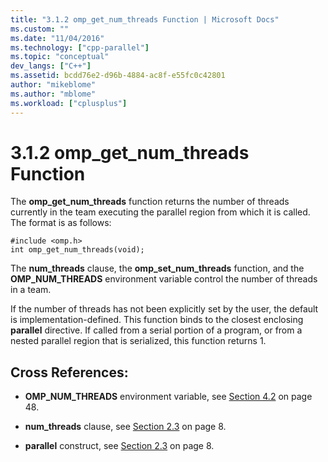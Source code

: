 ```yaml
---
title: "3.1.2 omp_get_num_threads Function | Microsoft Docs"
ms.custom: ""
ms.date: "11/04/2016"
ms.technology: ["cpp-parallel"]
ms.topic: "conceptual"
dev_langs: ["C++"]
ms.assetid: bcdd76e2-d96b-4884-ac8f-e55fc0c42801
author: "mikeblome"
ms.author: "mblome"
ms.workload: ["cplusplus"]
---
```

# 3.1.2 omp_get_num_threads Function
The **omp_get_num_threads** function returns the number of threads currently in the team executing the parallel region from which it is called. The format is as follows:  
  
```  
#include <omp.h>  
int omp_get_num_threads(void);  
```  
  
 The **num_threads** clause, the **omp_set_num_threads** function, and the **OMP_NUM_THREADS** environment variable control the number of threads in a team.  
  
 If the number of threads has not been explicitly set by the user, the default is implementation-defined. This function binds to the closest enclosing **parallel** directive. If called from a serial portion of a program, or from a nested parallel region that is serialized, this function returns 1.  
  
## Cross References:  
  
-   **OMP_NUM_THREADS** environment variable, see [Section 4.2](../../parallel/openmp/4-2-omp-num-threads.md) on page 48.  
  
-   **num_threads** clause, see [Section 2.3](../../parallel/openmp/2-3-parallel-construct.md) on page 8.  
  
-   **parallel** construct, see [Section 2.3](../../parallel/openmp/2-3-parallel-construct.md) on page 8.